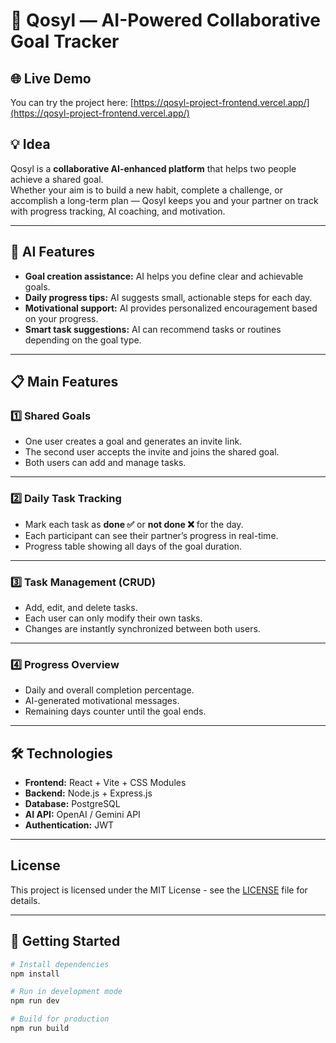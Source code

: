 # 🤝 Qosyl — AI-Powered Collaborative Goal Tracker
## 🌐 Live Demo
You can try the project here: [https://qosyl-project-frontend.vercel.app/](https://qosyl-project-frontend.vercel.app/)

## 💡 Idea
Qosyl is a **collaborative AI-enhanced platform** that helps two people achieve a shared goal.  
Whether your aim is to build a new habit, complete a challenge, or accomplish a long-term plan — Qosyl keeps you and your partner on track with progress tracking, AI coaching, and motivation.

---

## 🤖 AI Features
- **Goal creation assistance:** AI helps you define clear and achievable goals.
- **Daily progress tips:** AI suggests small, actionable steps for each day.
- **Motivational support:** AI provides personalized encouragement based on your progress.
- **Smart task suggestions:** AI can recommend tasks or routines depending on the goal type.

---

## 📋 Main Features

### 1️⃣ Shared Goals
- One user creates a goal and generates an invite link.
- The second user accepts the invite and joins the shared goal.
- Both users can add and manage tasks.

---

### 2️⃣ Daily Task Tracking
- Mark each task as **done ✅** or **not done ❌** for the day.
- Each participant can see their partner’s progress in real-time.
- Progress table showing all days of the goal duration.

---

### 3️⃣ Task Management (CRUD)
- Add, edit, and delete tasks.
- Each user can only modify their own tasks.
- Changes are instantly synchronized between both users.

---

### 4️⃣ Progress Overview
- Daily and overall completion percentage.
- AI-generated motivational messages.
- Remaining days counter until the goal ends.

---

## 🛠 Technologies
- **Frontend:** React + Vite + CSS Modules
- **Backend:** Node.js + Express.js
- **Database:** PostgreSQL
- **AI API:** OpenAI / Gemini API
- **Authentication:** JWT

---

## License
This project is licensed under the MIT License - see the [LICENSE](LICENSE) file for details.

---

## 🚀 Getting Started
```bash
# Install dependencies
npm install

# Run in development mode
npm run dev

# Build for production
npm run build
